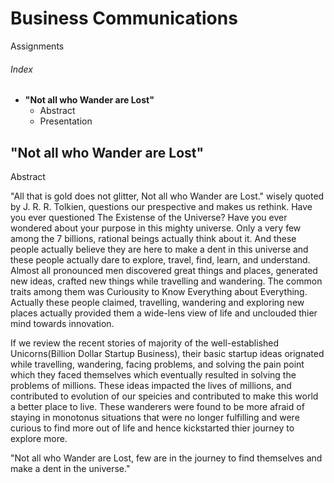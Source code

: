 # Business Communications
Assignments
###### Index 
  - **"Not all who Wander are Lost"**
    - Abstract
    - Presentation

## "Not all who Wander are Lost"
Abstract

"All that is gold does not glitter, Not all who Wander are Lost." wisely quoted by J. R. R. Tolkien, questions our prespective and makes us rethink. Have you ever questioned The Existense of the Universe? Have you ever wondered about your purpose in this mighty universe. Only a very few among the 7 billions, rational beings actually think about it. And these people actually believe they are here to make a dent in this universe and these people actually dare to explore, travel, find, learn, and understand. Almost all pronounced men discovered great things and places, generated new ideas, crafted new things while travelling and wandering. The common traits among them was Curiousity to Know Everything about Everything. Actually these people claimed, travelling, wandering and exploring new places actually provided them a wide-lens view of life and unclouded thier mind towards innovation.

If we review the recent stories of majority of the well-established Unicorns(Billion Dollar Startup Business), their basic startup ideas orignated while travelling, wandering, facing problems, and solving the pain point which they faced themselves which eventually resulted in solving the problems of millions. These ideas impacted the lives of millions, and contributed to evolution of our speicies and contributed to make this world a better place to live. These wanderers were found to be more afraid of staying in monotonus situations that were no longer fulfilling and were curious to find more out of life and hence kickstarted thier journey to explore more.

"Not all who Wander are Lost, few are in the journey to find themselves and make a dent in the universe."
